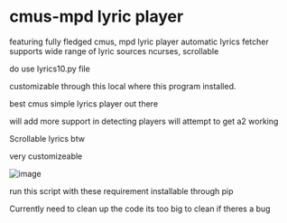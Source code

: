 # cmus-mpd lyric player
featuring fully fledged cmus, mpd lyric player
automatic lyrics fetcher
supports wide range of lyric sources
ncurses, scrollable

do use lyrics10.py file

customizable through this local where this program installed.

best cmus simple lyrics player out there

will add more support in detecting players
will attempt to get a2 working

Scrollable lyrics btw 

very customizeable

![image](https://github.com/user-attachments/assets/5d5fdbc5-7d4b-4b38-b2db-0cee5722806f)


run this script with these requirement  installable through pip


Currently need to clean up the code its too big to clean if theres a bug
